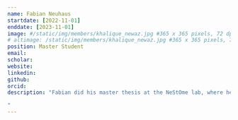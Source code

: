 ```yaml
---
name: Fabian Neuhaus
startdate: [2022-11-01]
enddate: [2023-11-01]
image: #/static/img/members/khalique_newaz.jpg #365 x 365 pixels, 72 dpi
# altimage: /static/img/members/khalique_newaz.jpg #365 x 365 pixels, 72 dpi
position: Master Student
email:
scholar:
website:
linkedin:
github:
orcid:
description: "Fabian did his master thesis at the NeStOme lab, where he proposed a novel computational approach to predict whether a protein is a transcription factor or not.

"
---
```

